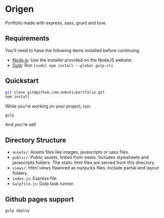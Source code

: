 # Origen

Portfolio made with express, sass, grunt and love.

## Requirements

You'll need to have the following items installed before continuing.

  * [Node.js](http://nodejs.org): Use the installer provided on the NodeJS website.
  * [Gulp](http://gulpjs.com/): Run `[sudo] npm install --global gulp-cli`

## Quickstart

```bash
git clone git@github.com:nobuti/portfolio.git
npm install
```

While you're working on your project, run:

`gulp`

And you're set!

## Directory Structure

  * `assets/`: Assets files like images, javascripts or sass files.
  * `public/`: Public assets, linked from views. Includes stylesheets and javascripts folders. The static html files are served from this directory.
  * `views/`: Html views flawored as nunjucks files. Include partial and layout folders.
  * `index.js`: Express file.
  * `Gulpfile.js`: Gulp task runner.

## Github pages support

`gulp deploy`
